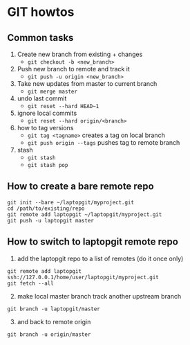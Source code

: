 # GIT howtos

## Common tasks

1. Create new branch from existing + changes
    * `git checkout -b <new_branch>`
2. Push new branch to remote and track it
    * `git push -u origin <new_branch>`
3. Take new updates from master to current branch
    * `git merge master`
4. undo last commit
    * `git reset --hard HEAD~1`
5. ignore local commits
    * `git reset --hard origin/<branch>`
6. how to tag versions
    * `git tag <tagname>`		creates a tag on local branch
    * `git push origin --tags`	pushes tag to remote branch
7. stash
    * `git stash`
    * `git stash pop`

## How to create a bare remote repo
```
git init --bare ~/laptopgit/myproject.git
cd /path/to/existing/repo
git remote add laptopgit ~/laptopgit/myproject.git
git push -u laptopgit master
```

## How to switch to laptopgit remote repo

1. add the laptopgit repo to a list of remotes (do it once only)
```
git remote add laptopgit ssh://127.0.0.1/home/user/laptopgit/myproject.git
git fetch --all
```
2. make local master branch track another upstream branch
```
git branch -u laptopgit/master
```
3. and back to remote origin
```
git branch -u origin/master
```
